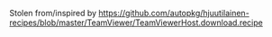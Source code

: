 Stolen from/inspired by https://github.com/autopkg/hjuutilainen-recipes/blob/master/TeamViewer/TeamViewerHost.download.recipe
